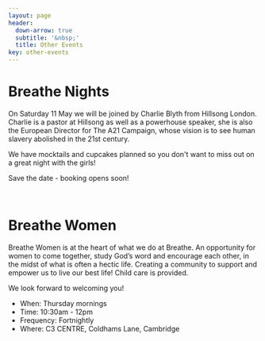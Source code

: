 ```yaml
---
layout: page
header:
  down-arrow: true
  subtitle: '&nbsp;'
  title: Other Events
key: other-events
---
```


# Breathe <span class="alt-title">Nights</span>

On Saturday 11 May we will be joined by Charlie Blyth from Hillsong London. Charlie is a pastor at Hillsong as well as a powerhouse speaker, she is also the European Director for The A21 Campaign, whose vision is to see human slavery abolished in the 21st century.

We have mocktails and cupcakes planned so you don't want to miss out on a great night with the girls!

Save the date - booking opens soon!


<br/>

# Breathe <span class="alt-title">Women</span>

Breathe Women is at the heart of what we do at Breathe. An opportunity for women to come together, study God’s word and encourage each other, in the midst of what is often a hectic life. Creating a community to support and empower us to live our best life! Child care is provided.

We look forward to welcoming you!

* When: Thursday mornings
* Time: 10:30am - 12pm
* Frequency: Fortnightly
* Where: C3 CENTRE, Coldhams Lane, Cambridge


<!-- HACK! -->

<style>
@media (min-width: 993px) {
#map {
  margin-top: 50px;
}
}
</style>
